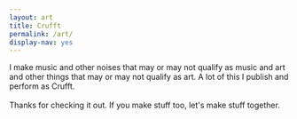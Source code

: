 ```yaml
---
layout: art
title: Crufft
permalink: /art/
display-nav: yes
---
```


I make music and other noises that may or may not qualify as music and art and other things that may or may not qualify as art. A lot of this I publish and perform as Crufft.<br/><br/> Thanks for checking it out. If you make stuff too, let's make stuff together.<br/><br/>
